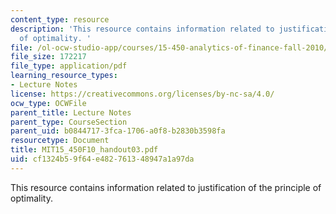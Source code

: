 ```yaml
---
content_type: resource
description: 'This resource contains information related to justification of the principle
  of optimality. '
file: /ol-ocw-studio-app/courses/15-450-analytics-of-finance-fall-2010/cf1324b59f64e482761348947a1a97da_MIT15_450F10_handout03.pdf
file_size: 172217
file_type: application/pdf
learning_resource_types:
- Lecture Notes
license: https://creativecommons.org/licenses/by-nc-sa/4.0/
ocw_type: OCWFile
parent_title: Lecture Notes
parent_type: CourseSection
parent_uid: b0844717-3fca-1706-a0f8-b2830b3598fa
resourcetype: Document
title: MIT15_450F10_handout03.pdf
uid: cf1324b5-9f64-e482-7613-48947a1a97da
---
```

This resource contains information related to justification of the principle of optimality. 